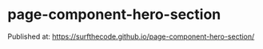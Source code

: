 # page-component-hero-section

Published at: https://surfthecode.github.io/page-component-hero-section/
